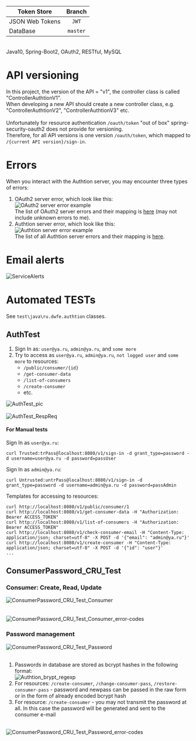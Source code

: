 | Token Store          | Branch        |
|----------------------|:-------------:|
| JSON Web Tokens      | `JWT`         |
| DataBase             | `master`      |
<br>
Java10, Spring-Boot2, OAuth2, RESTful, MySQL<br>

# API versioning
In this project, the version of the API = "v1", the controller class is called "ControllerAuthtionV1".<br>
When developing a new API should create a new controller class, e.g. "ControllerAuthtionV2", "ControllerAuthtionV3" etc.<br><br>
Unfortunately for resource authentication `/oauth/token` "out of box" spring-security-oauth2 does not provide for versioning.<br>
Therefore, for all API versions is one version `/oauth/token`, which mapped to `/{current API version}/sign-in`.

# Errors
When you interact with the Authtion server, you may encounter three types of errors:<br>
1. OAuth2 server error, which look like this:<br>
![OAuth2 server error example](./assets/img/oauth2-server-error-example.png)<br>
The list of OAuth2 server errors and their mapping is [here](./assets/oauth2-server-errors-mapping.js) (may not include unknown errors to me).
2. Authtion server error, which look like this:<br>
![Authtion server error example](./assets/img/authtion-server-error-example.png)<br>
The list of all Authtion server errors and their mapping is [here](./assets/authtion-server-errors-mapping.js).

# Email alerts
![ServiceAlerts](./assets/img/ServiceAlerts.png)<br>

# Automated TESTs
See `test\java\ru.dwfe.authtion` classes.

## AuthTest
1. Sign In as: `user@ya.ru`, `admin@ya.ru`, and `some more`
2. Try to access as `user@ya.ru`, `admin@ya.ru`, `not logged user` and `some more` to resources:
   * `/public/consumer/{id}`
   * `/get-consumer-data`
   * `/list-of-consumers`
   * `/create-consumer`
   * etc.

![AuthTest_pic](./assets/img/AuthTest_pic.png)<br>
<br>
![AuthTest_RespReq](./assets/img/AuthTest_RespReq.png)
<br>

#### For Manual tests
Sign In as `user@ya.ru`:
```
curl Trusted:trPass@localhost:8080/v1/sign-in -d grant_type=password -d username=user@ya.ru -d password=passUser
```

Sign In as `admin@ya.ru`:
```
curl Untrusted:untrPass@localhost:8080/v1/sign-in -d grant_type=password -d username=admin@ya.ru -d password=passAdmin
```

Templates for accessing to resources:
```
curl http://localhost:8080/v1/public/consumer/1
curl http://localhost:8080/v1/get-consumer-data -H "Authorization: Bearer ACCESS_TOKEN"
curl http://localhost:8080/v1/list-of-consumers -H "Authorization: Bearer ACCESS_TOKEN"
curl http://localhost:8080/v1/check-consumer-email -H "Content-Type: application/json; charset=utf-8" -X POST -d '{"email": "admin@ya.ru"}'
curl http://localhost:8080/v1/create-consumer -H "Content-Type: application/json; charset=utf-8" -X POST -d '{"id": "user"}'
...
```

## ConsumerPassword_CRU_Test

### Consumer: Create, Read, Update
![ConsumerPassword_CRU_Test_Consumer](./assets/img/ConsumerPassword_CRU_Test_Consumer.png)<br><br><br>
![ConsumerPassword_CRU_Test_Consumer_error-codes](./assets/img/ConsumerPassword_CRU_Test_Consumer_error-codes.png)<br>

### Password management
![ConsumerPassword_CRU_Test_Password](./assets/img/ConsumerPassword_CRU_Test_Password.png)<br>
<br>
1. Passwords in database are stored as bcrypt hashes in the following format:<br>
![Authtion_brypt_regexp](./assets/img/Authtion_brypt_regexp.png)
2. For resources: `/create-consumer`, `/change-consumer-pass`, `/restore-consumer-pass` - password and newpass can be passed in the raw form or in the form of already encoded bcrypt hash
3. For resource: `/create-consumer` - you may not transmit the password at all. In this case the password will be generated and sent to the consumer e-mail
<br><br>

![ConsumerPassword_CRU_Test_Password_error-codes](./assets/img/ConsumerPassword_CRU_Test_Password_error-codes.png)
